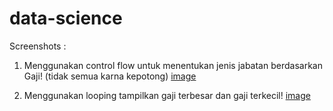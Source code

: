 # data-science

Screenshots :

1. Menggunakan control flow untuk menentukan jenis jabatan berdasarkan Gaji! (tidak semua karna kepotong)
[image](https://github.com/dianaldiansyah/data-science/blob/c1da0201f8adc2d312f79fa39b55451f3424e856/Screen%20Shot%202023-03-13%20at%2000.56.43.png)

2. Menggunakan looping tampilkan gaji terbesar dan gaji terkecil!
[image](https://github.com/dianaldiansyah/data-science/blob/c1da0201f8adc2d312f79fa39b55451f3424e856/Screen%20Shot%202023-03-13%20at%2000.58.42.png)
